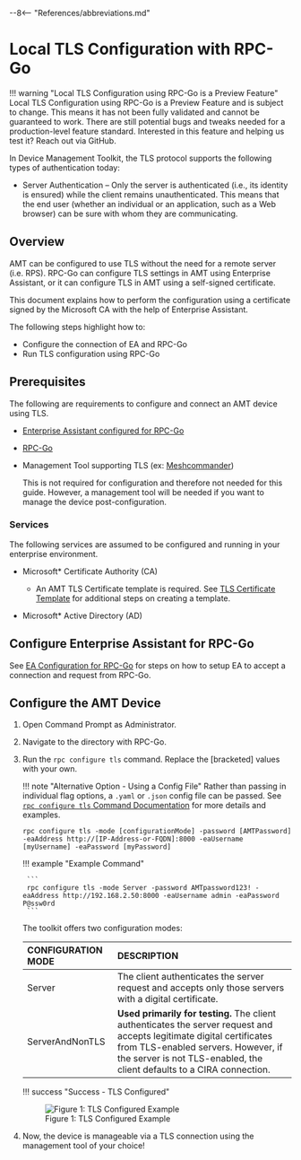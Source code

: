 --8<-- "References/abbreviations.md"

# Local TLS Configuration with RPC-Go

!!! warning "Local TLS Configuration using RPC-Go is a Preview Feature"
    Local TLS Configuration using RPC-Go is a Preview Feature and is subject to change. This means it has not been fully validated and cannot be guaranteed to work. There are still potential bugs and tweaks needed for a production-level feature standard. Interested in this feature and helping us test it? Reach out via GitHub.

In Device Management Toolkit, the TLS protocol supports the following types of authentication today:

- Server Authentication – Only the server is authenticated (i.e., its identity is ensured) while the client remains unauthenticated. This means that the end user (whether an individual or an application, such as a Web browser) can be sure with whom they are communicating.

<!-- - Mutual Authentication – The next level of security in which both ends of the “conversation” are sure with whom they are communicating.

When Intel AMT is configured for mutual authentication, it validates incoming client certificates based on the root of trust configured. -->

## Overview

AMT can be configured to use TLS without the need for a remote server (i.e. RPS). RPC-Go can configure TLS settings in AMT using Enterprise Assistant, or it can configure TLS in AMT using a self-signed certificate.

This document explains how to perform the configuration using a certificate signed by the Microsoft CA with the help of Enterprise Assistant.

The following steps highlight how to:

- Configure the connection of EA and RPC-Go
- Run TLS configuration using RPC-Go

## Prerequisites

The following are requirements to configure and connect an AMT device using TLS.

- [Enterprise Assistant configured for RPC-Go](rpcgoConfiguration.md)
- [RPC-Go](../../../GetStarted/Cloud/buildRPC.md)
- Management Tool supporting TLS (ex: [Meshcommander](https://www.meshcommander.com/meshcommander))

    This is not required for configuration and therefore not needed for this guide. However, a management tool will be needed if you want to manage the device post-configuration.

### Services

The following services are assumed to be configured and running in your enterprise environment.

- Microsoft* Certificate Authority (CA)
    - An AMT TLS Certificate template is required. See [TLS Certificate Template](../tlsCertTemplate.md) for additional steps on creating a template.

- Microsoft* Active Directory (AD)

## Configure Enterprise Assistant for RPC-Go

See [EA Configuration for RPC-Go](rpcgoConfiguration.md) for steps on how to setup EA to accept a connection and request from RPC-Go.

## Configure the AMT Device

1. Open Command Prompt as Administrator.

2. Navigate to the directory with RPC-Go.

3. Run the `rpc configure tls` command. Replace the [bracketed] values with your own.

    !!! note "Alternative Option - Using a Config File"
        Rather than passing in individual flag options, a `.yaml` or `.json` config file can be passed. See [`rpc configure tls` Command Documentation](../../RPC/commandsRPC.md#tls) for more details and examples.

    ```
    rpc configure tls -mode [configurationMode] -password [AMTPassword] -eaAddress http://[IP-Address-or-FQDN]:8000 -eaUsername [myUsername] -eaPassword [myPassword]
    ```

    !!! example "Example Command"

        ```
        rpc configure tls -mode Server -password AMTpassword123! -eaAddress http://192.168.2.50:8000 -eaUsername admin -eaPassword P@ssw0rd
        ```

    The toolkit offers two configuration modes: 

    | CONFIGURATION MODE    | DESCRIPTION                                                                                            |
    | :---------------------| :----------------------------------------------------------------------------------------------------- |
    | Server                | The client authenticates the server request and accepts only those servers with a digital certificate. |
    | ServerAndNonTLS       | **Used primarily for testing.** The client authenticates the server request and accepts legitimate digital certificates from TLS-enabled servers. However, if the server is not TLS-enabled, the client defaults to a CIRA connection.|

    <!-- | Mutual                | Both client and server **must** have certs. The client cert is signed by the server cert.              |
    | MutualAndNonTLS       | **Used primarily for testing.** Both client and server certs are expected. The client authenticates the server request and accepts legitimate digital certificates from TLS-enabled servers. However, if the server is not TLS-enabled, the client defaults to a CIRA connection.   | -->

    !!! success "Success - TLS Configured"
        <figure class="figure-image">
            <img src="..\..\..\..\assets\images\screenshots\RPC_EALocalTLSSuccess.png" alt="Figure 1: TLS Configured Example">
            <figcaption>Figure 1: TLS Configured Example</figcaption>
        </figure>

4. Now, the device is manageable via a TLS connection using the management tool of your choice!

<br><br>